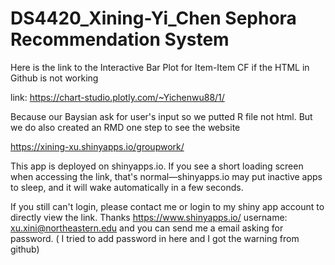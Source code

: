 # DS4420_Xining-Yi_Chen Sephora Recommendation System
Here is the link to the Interactive Bar Plot for Item-Item CF if the HTML in Github is not working

link: https://chart-studio.plotly.com/~Yichenwu88/1/

Because our Baysian ask for user's input so we putted R file not html. But we do also created an RMD one
step to see the website

https://xining-xu.shinyapps.io/groupwork/

This app is deployed on shinyapps.io. If you see a short loading screen when accessing the link, that's normal—shinyapps.io may put inactive apps to sleep, and it will wake automatically in a few seconds.

If you still can't login, please contact me or login to my shiny app account to directly view the link. Thanks
https://www.shinyapps.io/
username: xu.xini@northeastern.edu
and you can send me a email asking for password. ( I tried to add password in here and I got the warning from github)
